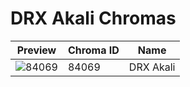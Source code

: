 # DRX Akali Chromas



| Preview | Chroma ID | Name |
|---------|-----------|------|
| ![84069](https://raw.communitydragon.org/latest/plugins/rcp-be-lol-game-data/global/default/v1/champion-chroma-images/84/84069.png) | 84069 | DRX Akali |